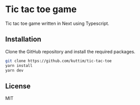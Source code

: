# Tic tac toe game

Tic tac toe game written in Next using Typescript.

## Installation

Clone the GitHub repository and install the required packages.

```sh
git clone https://github.com/kuttim/tic-tac-toe
yarn install
yarn dev
```

## License
MIT
